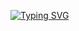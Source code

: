 [![Typing SVG](https://readme-typing-svg.demolab.com?font=Fira+Code&pause=1000&color=71A965&multiline=true&width=435&lines=Welcome+to+my+Repo+;Sebastian+Farcas)](https://git.io/typing-svg)

